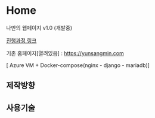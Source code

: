 

# Home

나만의 웹페이지 v1.0  (개발중)

[진행과정 링크](https://github.com/users/redtea89/projects/2)

기존 홈페이지[열려있음] : https://yunsangmin.com

[ Azure VM  + Docker-compose(nginx - django - mariadb)]







## 제작방향





## 사용기술


